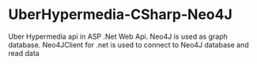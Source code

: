 # UberHypermedia-CSharp-Neo4J
Uber Hypermedia api in ASP .Net Web Api.
Neo4J is used as graph database. Neo4JClient for .net is used to connect to Neo4J database and read data
